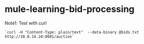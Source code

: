 # mule-learning-bid-processing

Note1: Test with curl

    `curl -H "Content-Type: plain/text"  --data-binary @bids.txt http://10.8.14.24:8081/auction` 